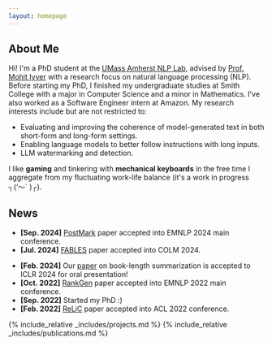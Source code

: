 ```yaml
---
layout: homepage
---
```


## About Me

Hi! I'm a PhD student at the <a href='https://nlp.cs.umass.edu/'>UMass Amherst NLP Lab</a>, advised by <a href='https://people.cs.umass.edu/~miyyer/'>Prof. Mohit Iyyer</a> with a research focus on natural language processing (NLP). Before starting my PhD, I finished my undergraduate studies at Smith College with a major in Computer Science and a minor in Mathematics. I've also worked as a Software Engineer intern at Amazon. My research interests include but are not restricted to:

- Evaluating and improving the coherence of model-generated text in both short-form and long-form settings.
- Enabling language models to better follow instructions with long inputs.
- LLM watermarking and detection.

I like **gaming** and tinkering with **mechanical keyboards** in the free time I aggregate from my fluctuating work-life balance (it's a work in progress ┐(‘～` )┌).

## News

- **[Sep. 2024]** [PostMark](https://arxiv.org/pdf/2406.14517) paper accepted into EMNLP 2024 main conference.
- **[Jul. 2024]** [FABLES](https://arxiv.org/pdf/2406.14517) paper accepted into COLM 2024.
<!-- - **[Jun. 2024]** Our [preprint](https://arxiv.org/pdf/2406.14517) on watermarking blackbox LLM outputs is out. -->
<!-- - **[Apr. 2024]** Our [preprint](https://arxiv.org/pdf/2404.01261) on faithfulness evaluation in book-length summarization is out. -->
<!-- - **[Apr. 2024]** [BooookScore](https://github.com/lilakk/BooookScore) is now available as a Python package. -->
- **[Feb. 2024]** Our [paper](https://arxiv.org/pdf/2310.00785.pdf) on book-length summarization is accepted to ICLR 2024 for oral presentation!
- **[Oct. 2022]** [RankGen](https://arxiv.org/pdf/2205.09726.pdf) paper accepted into EMNLP 2022 main conference.
- **[Sep. 2022]** Started my PhD :)
- **[Feb. 2022]** [ReLiC](https://arxiv.org/pdf/2203.10053.pdf) paper accepted into ACL 2022 conference.

{% include_relative _includes/projects.md %}
{% include_relative _includes/publications.md %}

<!-- {% include_relative _includes/services.md %} -->

